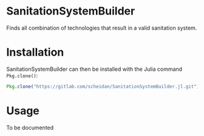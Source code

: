 # SanitationSystemBuilder


Finds all combination of technologies that result in a valid
sanitation system.


# Installation

SanitationSystemBuilder can then be installed with the Julia command`
Pkg.clone()`:
```Julia
Pkg.clone("https://gitlab.com/scheidan/SanitationSystemBuilder.jl.git")
```

# Usage

To be documented
